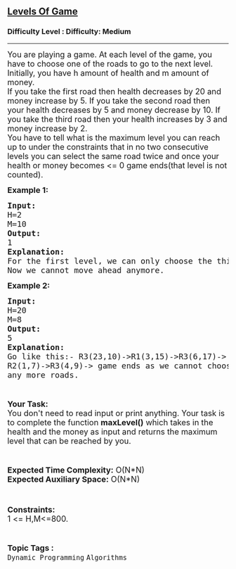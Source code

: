 <h2><a href="https://www.geeksforgeeks.org/problems/levels-of-game/1?page=4&category=Dynamic%20Programming&difficulty=Medium&status=unsolved&sortBy=submissions">Levels Of Game</a></h2><h3>Difficulty Level : Difficulty: Medium</h3><hr><div class="problems_problem_content__Xm_eO"><p><span style="font-size: 18px;">You are playing a game. At each level of the game, you have to choose one of the roads to go to the next level. Initially, you have h amount of health and m&nbsp;amount of money.<br>If you take the first road then health decreases by 20 and money increase by 5.&nbsp;If you take the second road then your health decreases by 5 and money decrease by 10. If you take the third&nbsp;road then your health increases by 3&nbsp;and money increase by 2.<br>You have to tell what is the maximum level you can reach up to under the constraints that in no two consecutive levels you can select the same road twice and once your health or money becomes &lt;= 0 game ends(that level is not counted).</span></p>
<p><strong><span style="font-size: 18px;">Example 1:</span></strong></p>
<pre><span style="font-size: 18px;"><strong>Input:</strong>
H=2
M=10
<strong>Output:</strong>
1
<strong>Explanation:</strong>
For the first level, we can only choose the third road.
Now we cannot move ahead anymore.</span></pre>
<p><strong><span style="font-size: 18px;">Example 2:</span></strong></p>
<pre><span style="font-size: 18px;"><strong>Input:</strong>
H=20
M=8
<strong>Output:</strong>
5
<strong>Explanation:</strong>
Go like this:- R3(23,10)-&gt;R1(3,15)-&gt;R3(6,17)-&gt;
R2(1,7)-&gt;R3(4,9)-&gt; game ends as we cannot choose
any more roads.</span></pre>
<p>&nbsp;</p>
<p><span style="font-size: 18px;"><strong>Your Task:&nbsp;&nbsp;</strong><br>You don't need to read input or print anything. Your task is to complete the function <strong>maxLevel()</strong>&nbsp;which takes in the health and the money as input and returns the maximum level that can be reached by you.</span></p>
<p>&nbsp;</p>
<p><span style="font-size: 18px;"><strong>Expected Time Complexity:</strong>&nbsp;O(N*N)<br><strong>Expected Auxiliary Space:</strong>&nbsp;O(N*N)</span><br><br>&nbsp;</p>
<p><span style="font-size: 18px;"><strong>Constraints:</strong><br>1 &lt;= H,M&lt;=800.&nbsp;</span></p></div><br><p><span style=font-size:18px><strong>Topic Tags : </strong><br><code>Dynamic Programming</code>&nbsp;<code>Algorithms</code>&nbsp;
